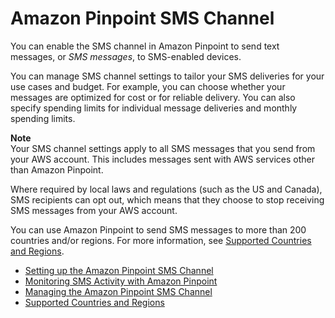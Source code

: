 # Amazon Pinpoint SMS Channel<a name="channels-sms"></a>

You can enable the SMS channel in Amazon Pinpoint to send text messages, or *SMS messages*, to SMS\-enabled devices\.

You can manage SMS channel settings to tailor your SMS deliveries for your use cases and budget\. For example, you can choose whether your messages are optimized for cost or for reliable delivery\. You can also specify spending limits for individual message deliveries and monthly spending limits\.

**Note**  
Your SMS channel settings apply to all SMS messages that you send from your AWS account\. This includes messages sent with AWS services other than Amazon Pinpoint\.

Where required by local laws and regulations \(such as the US and Canada\), SMS recipients can opt out, which means that they choose to stop receiving SMS messages from your AWS account\. 

You can use Amazon Pinpoint to send SMS messages to more than 200 countries and/or regions\. For more information, see [Supported Countries and Regions](channels-sms-countries.md)\.


+ [Setting up the Amazon Pinpoint SMS Channel](channels-sms-setup.md)
+ [Monitoring SMS Activity with Amazon Pinpoint](channels-sms-monitor.md)
+ [Managing the Amazon Pinpoint SMS Channel](channels-sms-manage.md)
+ [Supported Countries and Regions](channels-sms-countries.md)